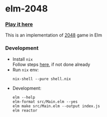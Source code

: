 # elm-2048

### [Play it here](http://wilspi.github.io/elm-2048/)  


This is an implementation of [2048](http://gabrielecirulli.github.io/2048/) game in Elm


### Development
* Install `nix`  
  Follow steps [here](https://gist.github.com/wilspi/aad81f832d030d80fca91dfa264a1f8a), if not done already
* Run `nix` env:
  ```
  nix-shell --pure shell.nix
  ```
* Development:
  ```
  elm --help
  elm-format src/Main.elm --yes
  elm make src/Main.elm --output index.js
  elm reactor
  ```
